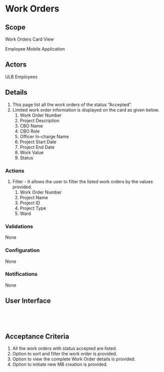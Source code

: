 # Work Orders

## Scope

Work Orders Card View

Employee Mobile Application

## Actors <a href="#actors" id="actors"></a>

ULB Employees

## Details <a href="#details" id="details"></a>

1. This page list all the work orders of the status “Accepted”.
2. Limited work order information is displayed on the card as given below.
   1. Work Order Number
   2. Project Description
   3. CBO Name
   4. CBO Role
   5. Officer In-charge Name
   6. Project Start Date
   7. Project End Date
   8. Work Value
   9. Status

### Actions <a href="#actions" id="actions"></a>

1. Filter - It allows the user to filter the listed work orders by the values provided.
   1. Work Order Number
   2. Project Name
   3. Project ID
   4. Project Type
   5. Ward

### Validations <a href="#validations" id="validations"></a>

None

### Configuration <a href="#configuration" id="configuration"></a>

None

### Notifications <a href="#notifications" id="notifications"></a>

None

## User Interface <a href="#userinterface" id="userinterface"></a>

<div><figure><img src="../../../../../../.gitbook/assets/Android - 69.png" alt=""><figcaption></figcaption></figure> <figure><img src="../../../../../../.gitbook/assets/Android - 509.png" alt=""><figcaption></figcaption></figure></div>

<div><figure><img src="../../../../../../.gitbook/assets/Android - 479 (1).png" alt=""><figcaption></figcaption></figure> <figure><img src="../../../../../../.gitbook/assets/SHG - WO Inbox (1).png" alt=""><figcaption></figcaption></figure></div>

## Acceptance Criteria <a href="#acceptancecriteria" id="acceptancecriteria"></a>

1. All the work orders with status accepted are listed.
2. Option to sort and filter the work order is provided.
3. Option to view the complete Work Order details is provided.
4. Option to initiate new MB creation is provided.
